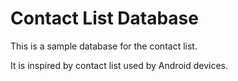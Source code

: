Contact List Database
=====================

This is a sample database for the contact list.

It is inspired by contact list used by Android devices.
